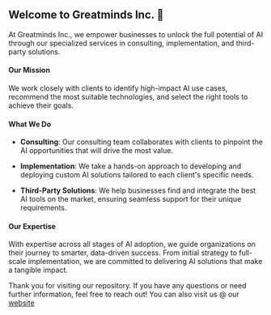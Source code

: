 ## Welcome to Greatminds Inc. 👋
At Greatminds Inc., we empower businesses to unlock the full potential of AI through our specialized services in consulting, implementation, and third-party solutions.

#### Our Mission
We work closely with clients to identify high-impact AI use cases, recommend the most suitable technologies, and select the right tools to achieve their goals.

#### What We Do
- **Consulting**: Our consulting team collaborates with clients to pinpoint the AI opportunities that will drive the most value.

- **Implementation**: We take a hands-on approach to developing and deploying custom AI solutions tailored to each client's specific needs.

- **Third-Party Solutions**: We help businesses find and integrate the best AI tools on the market, ensuring seamless support for their unique requirements.

#### Our Expertise
With expertise across all stages of AI adoption, we guide organizations on their journey to smarter, data-driven success. From initial strategy to full-scale implementation, we are committed to delivering AI solutions that make a tangible impact.

Thank you for visiting our repository. If you have any questions or need further information, feel free to reach out! 
You can also visit us @ our [website](www.greatminds-inc.com)
